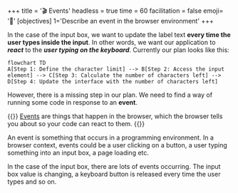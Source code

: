 +++
title = '🎬 Events'
headless = true
time = 60
facilitation = false
emoji= '🧩'
[objectives]
    1='Describe an event in the browser environment'
+++

In the case of the input box, we want to update the label text **every time the user types inside the input**. In other words, we want our application to **_react_** to the **_user typing on the keyboard_**. Currently our plan looks like this:

```mermaid
flowchart TD
A[Step 1: Define the character limit] --> B[Step 2: Access the input element] --> C[Step 3: Calculate the number of characters left] --> D[Step 4: Update the interface with the number of characters left]
```

However, there is a missing step in our plan. We need to find a way of running some code in response to an **event**.

{{<note type="definition" title="Definition: events">}}
[Events](https://developer.mozilla.org/en-US/docs/Learn/JavaScript/Building_blocks/Events) are things that happen in the browser, which the browser tells you about so your code can react to them.
{{</note>}}

An event is something that occurs in a programming environment. In a browser context, events could be a user clicking on a button, a user typing something into an input box, a page loading etc.

In the case of the input box, there are lots of events occurring. The input box value is changing, a keyboard button is released every time the user types and so on.
